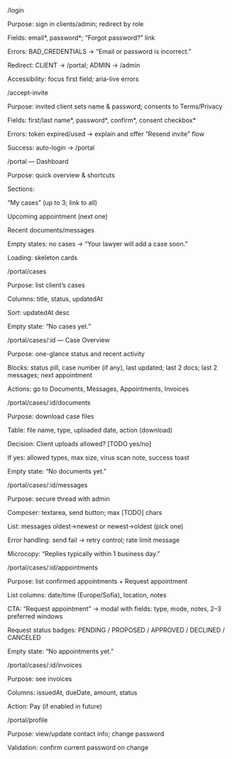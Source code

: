 /login

Purpose: sign in clients/admin; redirect by role

Fields: email*, password*; “Forgot password?” link

Errors: BAD_CREDENTIALS → “Email or password is incorrect.”

Redirect: CLIENT → /portal; ADMIN → /admin

Accessibility: focus first field; aria-live errors

/accept-invite

Purpose: invited client sets name & password; consents to Terms/Privacy

Fields: first/last name*, password*, confirm*, consent checkbox*

Errors: token expired/used → explain and offer “Resend invite” flow

Success: auto-login → /portal

/portal — Dashboard

Purpose: quick overview & shortcuts

Sections:

“My cases” (up to 3; link to all)

Upcoming appointment (next one)

Recent documents/messages

Empty states: no cases → “Your lawyer will add a case soon.”

Loading: skeleton cards

/portal/cases

Purpose: list client’s cases

Columns: title, status, updatedAt

Sort: updatedAt desc

Empty state: “No cases yet.”

/portal/cases/:id — Case Overview

Purpose: one-glance status and recent activity

Blocks: status pill, case number (if any), last updated; last 2 docs; last 2 messages; next appointment

Actions: go to Documents, Messages, Appointments, Invoices

/portal/cases/:id/documents

Purpose: download case files

Table: file name, type, uploaded date, action (download)

Decision: Client uploads allowed? [TODO yes/no]

If yes: allowed types, max size, virus scan note, success toast

Empty state: “No documents yet.”

/portal/cases/:id/messages

Purpose: secure thread with admin

Composer: textarea, send button; max [TODO] chars

List: messages oldest→newest or newest→oldest (pick one)

Error handling: send fail → retry control; rate limit message

Microcopy: “Replies typically within 1 business day.”

/portal/cases/:id/appointments

Purpose: list confirmed appointments + Request appointment

List columns: date/time (Europe/Sofia), location, notes

CTA: “Request appointment” → modal with fields: type, mode, notes, 2–3 preferred windows

Request status badges: PENDING / PROPOSED / APPROVED / DECLINED / CANCELED

Empty state: “No appointments yet.”

/portal/cases/:id/invoices

Purpose: see invoices

Columns: issuedAt, dueDate, amount, status

Action: Pay (if enabled in future)

/portal/profile

Purpose: view/update contact info; change password

Validation: confirm current password on change